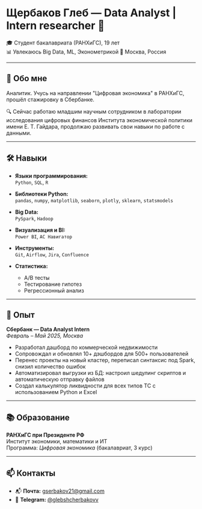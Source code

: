 # Щербаков Глеб — Data Analyst | Intern researcher 👋

🎓 Студент бакалавриата (РАНХиГС), 19 лет  
📊 Увлекаюсь Big Data, ML, Эконометрикой
📍 Москва, Россия  

---

## 🧭 Обо мне

Аналитик. Учусь на направлении "Цифровая экономика" в РАНХиГС, прошёл стажировку в Сбербанке.

🔍 Сейчас работаю младшим научным сотрудником в лаборатории исследования цифровых финансов Института экономической политики имени Е. Т. Гайдара, продолжаю развивать свои навыки по работе с данными. 

---

## 🛠 Навыки

- **Языки программирования:**  
  `Python`, `SQL`, `R`

- **Библиотеки Python:**  
  `pandas`, `numpy`, `matplotlib`, `seaborn`, `plotly`, `sklearn`, `statsmodels`

- **Big Data:**  
  `PySpark`, `Hadoop`

- **Визуализация и BI:**  
  `Power BI`, `АС Навигатор`

- **Инструменты:**  
  `Git`, `Airflow`, `Jira`, `Confluence`
 
- **Статистика:**  
  - A/B тесты
  - Тестирование гипотез
  - Регрессионный анализ

---

## 💼 Опыт

**Сбербанк — Data Analyst Intern**  
_Февраль – Май 2025, Москва_

- Разработал дашборд по коммерческой недвижимости  
- Сопровождал и обновлял 10+ дэшбордов для 500+ пользователей  
- Перенес проекты на новый кластер, переписал синтаксис под Spark, снизил количество ошибок  
- Автоматизировал выгрузки из БД: настроил шедулинг скриптов и автоматическую отправку
файлов
- Создал калькулятор ликвидности для всех типов ТС с использованием Python и Excel

---

## 📚 Образование

**РАНХиГС при Президенте РФ**  
Институт экономики, математики и ИТ  
Программа: _Цифровая экономика_ (бакалавриат, 3 курс)

---

## 📫 Контакты

- 📬 **Почта:** [gserbakov21@gmail.com](mailto:gserbakov21@gmail.com)  
- 💬 **Telegram:** [@glebshcherbakovv](https://t.me/glebshcherbakovv)  

